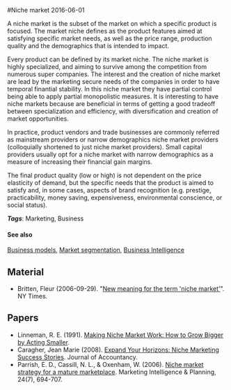 
#Niche market
2016-06-01

A niche market is the subset of the market on which a specific product is focused. The market niche defines as the product features aimed at satisfying specific market needs, as well as the price range, production quality and the demographics that is intended to impact.

Every product can be defined by its market niche. The niche market is highly specialized, and aiming to survive among the competition from numerous super companies. The interest and the creation of niche market are lead by the marketing secure needs of the companies in order to have temporal finantial stability. In this niche market they have partial control being able to apply partial monopolistic measures. It is interesting to have niche markets because are beneficial in terms of getting a good tradeoff between specialization and efficiency, with diversification and creation of market opportunities.

In practice, product vendors and trade businesses are commonly referred as mainstream providers or narrow demographics niche market providers (colloquially shortened to just niche market providers). Small capital providers usually opt for a niche market with narrow demographics as a measure of increasing their financial gain margins.

The final product quality (low or high) is not dependent on the price elasticity of demand, but the specific needs that the product is aimed to satisfy and, in some cases, aspects of brand recognition (e.g. prestige, practicability, money saving, expensiveness, environmental conscience, or social status).

***Tags***: Marketing, Business

#### See also
[Business models](/business_models), [Market segmentation](/market_segmentation), [Business Intelligence](/business_intelligence)
## Material
* Britten, Fleur (2006-09-29). "[New meaning for the term 'niche market'](http://www.nytimes.com/2006/09/29/style/29iht-Rshop.html?pagewanted=all)". NY Times.

## Papers
* Linneman, R. E. (1991). [Making Niche Market Work: How to Grow Bigger by Acting Smaller](http://scholarship.sju.edu/food_mkt_fac/808/).
* Caragher, Jean Marie (2008). [Expand Your Horizons: Niche Marketing Success Stories](http://ezproxy.aut.ac.nz/login?url=http://search.proquest.com/docview/206796610?accountid=8440). Journal of Accountancy.
* Parrish, E. D., Cassill, N. L., & Oxenham, W. (2006). [Niche market strategy for a mature marketplace](http://www.emeraldinsight.com/doi/abs/10.1108/02634500610711860). Marketing Intelligence & Planning, 24(7), 694-707.


